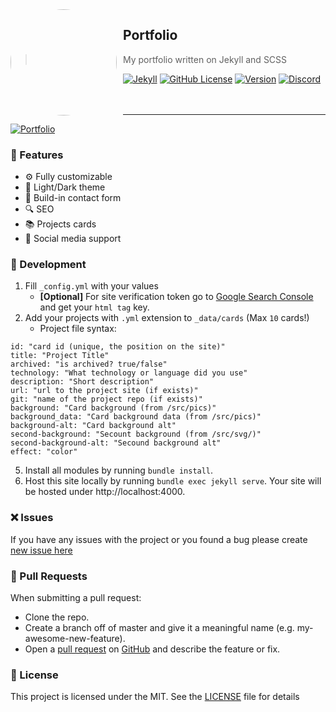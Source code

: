 <img width="170" height="170" align="left" style="float: left; margin: 0 10px 0 0; border-radius: 50%;" src="https://media.discordapp.net/attachments/710425657003212810/933327129305821184/circle.png">  

## Portfolio
> My portfolio written on Jekyll and SCSS<br>

[![Jekyll](https://img.shields.io/github/deployments/igorkowalczyk/igorkowalczyk.github.io/github-pages?label=Deploy&style=flat-square&logo=github&color=%2334D058)](https://igorkowalczyk.github.io)
[![GitHub License](https://img.shields.io/github/license/igorkowalczyk/blog?color=%2334D058&logo=github&style=flat-square&label=License)](https://igorkowalczyk.github.io/license.txt)
[![Version](https://img.shields.io/github/v/release/igorkowalczyk/igorkowalczyk.github.io?color=%2334D058&logo=github&style=flat-square&label=Version)](https://github.com/igorkowalczyk/igorkowalczyk.github.io/releases)
[![Discord](https://img.shields.io/discord/666599184844980224?color=%2334D058&logo=discord&style=flat-square&logoColor=fff&label=Discord)](https://igorkowalczyk.github.io/r/discord-server)
<br><br><br>

---

[![Portfolio](https://raw.githubusercontent.com/IgorKowalczyk/igorkowalczyk.github.io/master/src/pics/readme/portfolio.png)](https://igorkowalczyk.github.io)

### 🚀 Features
 - ⚙️ Fully customizable
 - 🌆 Light/Dark theme
 - 📝 Build-in contact form
 - 🔍 SEO
 - 📚 Projects cards
 - 💯 Social media support

### 🧱 Development
1. Fill `_config.yml` with your values
    * **[Optional]** For site verification token go to [Google Search Console](https://search.google.com/search-console) and get your `html tag` key.
2. Add your projects with `.yml` extension to `_data/cards` (Max `10` cards!)
     * Project file syntax:
```
id: "card id (unique, the position on the site)"
title: "Project Title"
archived: "is archived? true/false"
technology: "What technology or language did you use"
description: "Short description"
url: "url to the project site (if exists)"
git: "name of the project repo (if exists)"
background: "Card background (from /src/pics)"
background_data: "Card background data (from /src/pics)"
background-alt: "Card background alt"
second-background: "Secount background (from /src/svg/)"
second-background-alt: "Secound background alt"
effect: "color"
```
5. Install all modules by running `bundle install`.
6. Host this site locally by running `bundle exec jekyll serve`. Your site will be hosted under http://localhost:4000.

### ❌ Issues
If you have any issues with the project or you found a bug please create [new issue here](https://github.com/igorkowalczyk/igorkowalczyk.github.io/issues)


### 📝 Pull Requests
When submitting a pull request:

- Clone the repo.
- Create a branch off of master and give it a meaningful name (e.g. my-awesome-new-feature).
- Open a [pull request](https://github.com/igorkowalczyk/igorkowalczyk.github.io/pulls) on [GitHub](https://github.com) and describe the feature or fix.

### 📃 License
This project is licensed under the MIT. See the [LICENSE](https://github.com/igorkowalczyk/igorkowalczyk.github.io/blob/master/license.md) file for details

